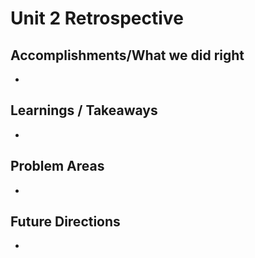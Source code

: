 # Unit 2 Retrospective

## Accomplishments/What we did right

- 

## Learnings / Takeaways

- 

## Problem Areas

- 

## Future Directions

- 
